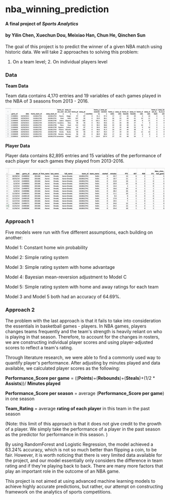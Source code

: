 # nba_winning_prediction
#### A final project of *Sports Analytics* 
#### by Yilin Chen, Xuechun Dou, Meixiao Han, Chun He, Qinchen Sun

The goal of this project is to predict the winner of a given NBA match using historic data. We will take 2 approaches to solving this problem:
  1. On a team level; 2. On individual players level

### Data

**Team Data**

Team data contains 4,170 entries and 19 variables of each games played in the NBA of 3 seasons from 2013 - 2016.

![](Team_Data1.png)

**Player Data**

Player data contains 82,895 entries and 15 variables of the performance of each player for each games they played from 2013-2016.

![](Player_Data1.png)

### Approach 1
Five models were run with five different assumptions, each building on another:
  
  Model 1: Constant home win probability
  
  Model 2: Simple rating system
  
  Model 3: Simple rating system with home advantage
  
  Model 4: Bayesian mean-reversion adjustment to Model C
  
  Model 5: Simple rating system with home and away ratings for each team
  
  Model 3 and Model 5 both had an accuracy of 64.69%.

### Approach 2 
The problem with the last approach is that it fails to take into consideration the essentials in basketball games - players. In NBA games, players changes teams frequently and the team's strength is heavily reliant on who is playing in that season. Therefore, to account for the changes in rosters, we are constructing individual player scores and using player-adjusted scores to reflect a team's rating.

Through literature research, we were able to find a commonly used way to quantify player's performance. After adjusting by minutes played and data available, we calculated player scores as the following: 

__Performance_Score per game__ = ((**Points**)+(**Rebounds**)+(**Steals**)+(1/2 * **Assists**))/ **Minutes played**

__Performance_Score per season__ = average (**Performance_Score per game**) in one season

__Team_Rating__ =  average **rating of each player** in this team in the past season

(Note: this limit of this approach is that it does not give credit to the growth of a player. We simply take the performance of a player in the past season as the predictor for performance in this season. )

By using RandomForest and Logistic Regression, the model achieved a 63.24% accuracy, which is not so much better than flipping a coin, to be fair. However, it is worth noticing that there is very limited data available for the project, and our model essentially only considers the difference in team rating and if they're playing back to back. There are many more factors that play an important role in the outcome of an NBA game. 

This project is not aimed at using advanced machine learning models to achieve highly accurate predictions, but rather, our attempt on constructing framework on the analytics of sports competitions.

